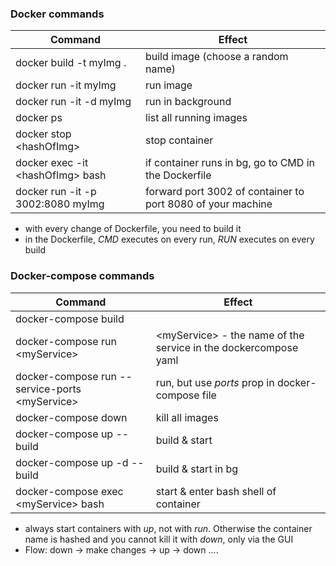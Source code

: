 ### Docker commands

| Command                           | Effect                                                      |
| --------------------------------- | ----------------------------------------------------------- |
| docker build -t myImg .           | build image (choose a random name)                          |
| docker run -it myImg              | run image                                                   |
| docker run -it -d myImg           | run in background                                           |
| docker ps                         | list all running images                                     |
| docker stop \<hashOfImg>          | stop container                                              |
| docker exec -it \<hashOfImg> bash | if container runs in bg, go to CMD in the Dockerfile        |
| docker run -it -p 3002:8080 myImg | forward port 3002 of container to port 8080 of your machine |

- with every change of Dockerfile, you need to build it
- in the Dockerfile, _CMD_ executes on every run, _RUN_ executes on every build

### Docker-compose commands

| Command                                         | Effect                                                           |
| ----------------------------------------------- | ---------------------------------------------------------------- |
| docker-compose build                            |                                                                  |
| docker-compose run \<myService>                 | \<myService> - the name of the service in the dockercompose yaml |
| docker-compose run --service-ports \<myService> | run, but use _ports_ prop in docker-compose file                 |
| docker-compose down                             | kill all images                                                  |
| docker-compose up --build                       | build & start                                                    |
| docker-compose up -d --build                    | build & start in bg                                              |
| docker-compose exec \<myService> bash           | start & enter bash shell of container                            |

- always start containers with _up_, not with _run_. Otherwise the container name is hashed and you cannot kill it with _down_, only via the GUI
- Flow: down -> make changes -> up -> down ....

